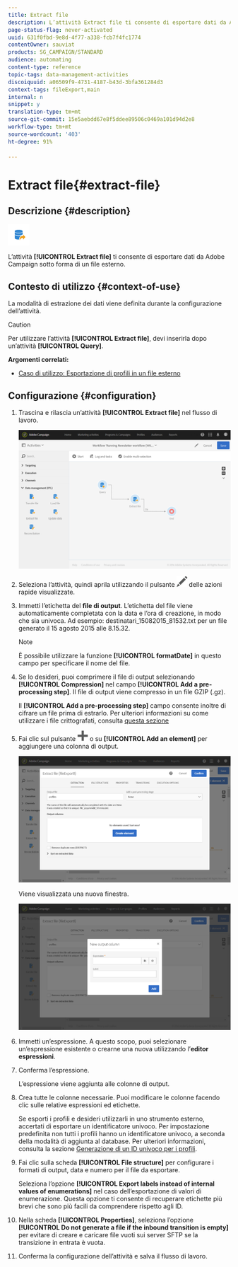 ```yaml
---
title: Extract file
description: L’attività Extract file ti consente di esportare dati da Adobe Campaign sotto forma di un file esterno.
page-status-flag: never-activated
uuid: 631f0fbd-9e8d-4f77-a338-fcb7f4fc1774
contentOwner: sauviat
products: SG_CAMPAIGN/STANDARD
audience: automating
content-type: reference
topic-tags: data-management-activities
discoiquuid: a06509f9-4731-4187-b43d-3bfa361284d3
context-tags: fileExport,main
internal: n
snippet: y
translation-type: tm+mt
source-git-commit: 15e5aebdd67e8f5ddee89506c0469a101d94d2e8
workflow-type: tm+mt
source-wordcount: '403'
ht-degree: 91%

---
```



# Extract file{#extract-file}

## Descrizione {#description}

![](assets/export.png)

L’attività **[!UICONTROL Extract file]** ti consente di esportare dati da Adobe Campaign sotto forma di un file esterno.

## Contesto di utilizzo {#context-of-use}

La modalità di estrazione dei dati viene definita durante la configurazione dell’attività.

>[!CAUTION]
>
>Per utilizzare l’attività **[!UICONTROL Extract file]**, devi inserirla dopo un’attività **[!UICONTROL Query]**.

**Argomenti correlati:**

* [Caso di utilizzo: Esportazione di profili in un file esterno](../../automating/using/exporting-profiles-in-file.md)

## Configurazione {#configuration}

1. Trascina e rilascia un’attività **[!UICONTROL Extract file]** nel flusso di lavoro.

   ![](assets/wkf_data_export1.png)

1. Seleziona l’attività, quindi aprila utilizzando il pulsante ![](assets/edit_darkgrey-24px.png) delle azioni rapide visualizzate.
1. Immetti l’etichetta del **file di output**. L’etichetta del file viene automaticamente completata con la data e l’ora di creazione, in modo che sia univoca. Ad esempio: destinatari_15082015_81532.txt per un file generato il 15 agosto 2015 alle 8.15.32.

   >[!NOTE]
   >
   >È possibile utilizzare la funzione **[!UICONTROL formatDate]** in questo campo per specificare il nome del file.

1. Se lo desideri, puoi comprimere il file di output selezionando **[!UICONTROL Compression]** nel campo **[!UICONTROL Add a pre-processing step]**. Il file di output viene compresso in un file GZIP (.gz).

   Il **[!UICONTROL Add a pre-processing step]** campo consente inoltre di cifrare un file prima di estrarlo. Per ulteriori informazioni su come utilizzare i file crittografati, consulta [questa sezione](../../automating/using/managing-encrypted-data.md)

1. Fai clic sul pulsante ![](assets/add_darkgrey-24px.png) o su **[!UICONTROL Add an element]** per aggiungere una colonna di output.

   ![](assets/wkf_data_export2.png)

   Viene visualizzata una nuova finestra.

   ![](assets/wkf_data_export3.png)

1. Immetti un’espressione. A questo scopo, puoi selezionare un’espressione esistente o crearne una nuova utilizzando l’**editor espressioni**.
1. Conferma l’espressione.

   L’espressione viene aggiunta alle colonne di output.

1. Crea tutte le colonne necessarie. Puoi modificare le colonne facendo clic sulle relative espressioni ed etichette.

   Se esporti i profili e desideri utilizzarli in uno strumento esterno, accertati di esportare un identificatore univoco. Per impostazione predefinita non tutti i profili hanno un identificatore univoco, a seconda della modalità di aggiunta al database. Per ulteriori informazioni, consulta la sezione [Generazione di un ID univoco per i profili](../../developing/using/configuring-the-resource-s-data-structure.md#generating-a-unique-id-for-profiles-and-custom-resources).

1. Fai clic sulla scheda **[!UICONTROL File structure]** per configurare i formati di output, data e numero per il file da esportare.

   Seleziona l’opzione **[!UICONTROL Export labels instead of internal values of enumerations]** nel caso dell’esportazione di valori di enumerazione. Questa opzione ti consente di recuperare etichette più brevi che sono più facili da comprendere rispetto agli ID.

1. Nella scheda **[!UICONTROL Properties]**, seleziona l’opzione **[!UICONTROL Do not generate a file if the inbound transition is empty]** per evitare di creare e caricare file vuoti sui server SFTP se la transizione in entrata è vuota.
1. Conferma la configurazione dell’attività e salva il flusso di lavoro.

